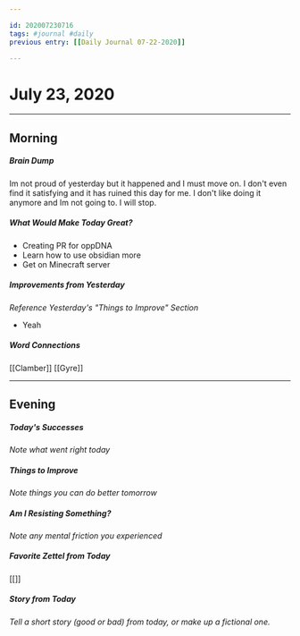 ```yaml
---

id: 202007230716
tags: #journal #daily
previous entry: [[Daily Journal 07-22-2020]]

---
```


# July 23, 2020
---
## Morning
##### Brain Dump
Im not proud of yesterday but it happened and I must move on. I don't even find it satisfying and it has ruined this day for me. I don't like doing it anymore and Im not going to. I will stop.

##### What Would Make Today Great?
 - Creating PR for oppDNA
 - Learn how to use obsidian more
 - Get on Minecraft server
 

##### Improvements from Yesterday
*Reference Yesterday's "Things to Improve" Section*
- Yeah


##### Word Connections
[[Clamber]]
[[Gyre]]

---
## Evening
##### Today's Successes
*Note what went right today*

##### Things to Improve
*Note things you can do better tomorrow*

##### Am I Resisting Something?
*Note any mental friction you experienced*

##### Favorite Zettel from Today
[[]]

##### Story from Today
*Tell a short story (good or bad) from today, or make up a fictional one.*